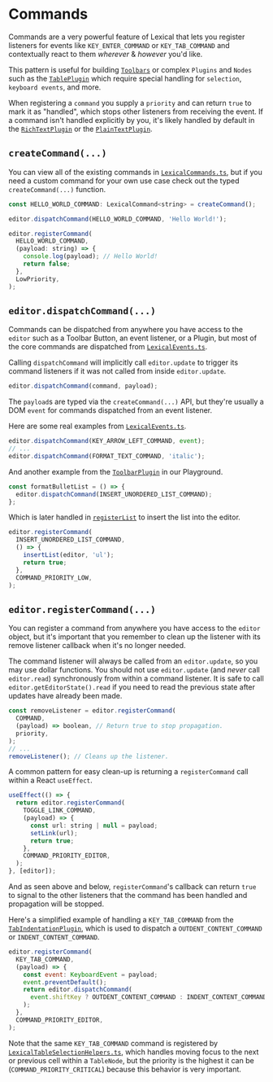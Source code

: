 

# Commands

Commands are a very powerful feature of Lexical that lets you register listeners for events like `KEY_ENTER_COMMAND` or `KEY_TAB_COMMAND` and contextually react to them _wherever_ & _however_ you'd like.

This pattern is useful for building [`Toolbars`](https://github.com/facebook/lexical/blob/main/packages/lexical-playground/src/plugins/ToolbarPlugin/index.tsx) or complex `Plugins` and `Nodes` such as the [`TablePlugin`](https://github.com/facebook/lexical/tree/main/packages/lexical-table) which require special handling for `selection`, `keyboard events`, and more.

When registering a `command` you supply a `priority` and can return `true` to mark it as "handled", which stops other listeners from receiving the event. If a command isn't handled explicitly by you, it's likely handled by default in the [`RichTextPlugin`](https://github.com/facebook/lexical/blob/main/packages/lexical-rich-text/src/index.ts) or the [`PlainTextPlugin`](https://github.com/facebook/lexical/blob/main/packages/lexical-plain-text/src/index.ts).

## `createCommand(...)`

You can view all of the existing commands in [`LexicalCommands.ts`](https://github.com/facebook/lexical/blob/main/packages/lexical/src/LexicalCommands.ts), but if you need a custom command for your own use case check out the typed `createCommand(...)` function.

```js
const HELLO_WORLD_COMMAND: LexicalCommand<string> = createCommand();

editor.dispatchCommand(HELLO_WORLD_COMMAND, 'Hello World!');

editor.registerCommand(
  HELLO_WORLD_COMMAND,
  (payload: string) => {
    console.log(payload); // Hello World!
    return false;
  },
  LowPriority,
);
```

## `editor.dispatchCommand(...)`

Commands can be dispatched from anywhere you have access to the `editor` such as a Toolbar Button, an event listener, or a Plugin, but most of the core commands are dispatched from [`LexicalEvents.ts`](https://github.com/facebook/lexical/blob/main/packages/lexical/src/LexicalEvents.ts).

Calling `dispatchCommand` will implicitly call `editor.update` to trigger its command listeners if it was not called from inside `editor.update`.

```js
editor.dispatchCommand(command, payload);
```

The `payload`s are typed via the `createCommand(...)` API, but they're usually a DOM `event` for commands dispatched from an event listener.

Here are some real examples from [`LexicalEvents.ts`](https://github.com/facebook/lexical/blob/main/packages/lexical/src/LexicalEvents.ts).

```js
editor.dispatchCommand(KEY_ARROW_LEFT_COMMAND, event);
// ...
editor.dispatchCommand(FORMAT_TEXT_COMMAND, 'italic');
```

And another example from the [`ToolbarPlugin`](https://github.com/facebook/lexical/blob/main/packages/lexical-playground/src/plugins/ToolbarPlugin/index.tsx) in our Playground.

```js
const formatBulletList = () => {
  editor.dispatchCommand(INSERT_UNORDERED_LIST_COMMAND);
};
```

Which is later handled in [`registerList`](https://github.com/facebook/lexical/blob/main/packages/lexical-list/src/index.ts) to insert the list into the editor.

```js
editor.registerCommand(
  INSERT_UNORDERED_LIST_COMMAND,
  () => {
    insertList(editor, 'ul');
    return true;
  },
  COMMAND_PRIORITY_LOW,
);
```

## `editor.registerCommand(...)`

You can register a command from anywhere you have access to the `editor` object, but it's important that you remember to clean up the listener with its remove listener callback when it's no longer needed.

The command listener will always be called from an `editor.update`, so you may use dollar functions. You should not use
`editor.update` (and *never* call `editor.read`) synchronously from within a command listener. It is safe to call
`editor.getEditorState().read` if you need to read the previous state after updates have already been made.

```js
const removeListener = editor.registerCommand(
  COMMAND,
  (payload) => boolean, // Return true to stop propagation.
  priority,
);
// ...
removeListener(); // Cleans up the listener.
```

A common pattern for easy clean-up is returning a `registerCommand` call within a React `useEffect`.

```jsx
useEffect(() => {
  return editor.registerCommand(
    TOGGLE_LINK_COMMAND,
    (payload) => {
      const url: string | null = payload;
      setLink(url);
      return true;
    },
    COMMAND_PRIORITY_EDITOR,
  );
}, [editor]);
```

And as seen above and below, `registerCommand`'s callback can return `true` to signal to the other listeners that the command has been handled and propagation will be stopped.

Here's a simplified example of handling a `KEY_TAB_COMMAND` from the [`TabIndentationPlugin`](https://github.com/facebook/lexical/blob/main/packages/lexical-react/src/LexicalTabIndentationPlugin.tsx), which is used to dispatch a `OUTDENT_CONTENT_COMMAND` or `INDENT_CONTENT_COMMAND`.

```js
editor.registerCommand(
  KEY_TAB_COMMAND,
  (payload) => {
    const event: KeyboardEvent = payload;
    event.preventDefault();
    return editor.dispatchCommand(
      event.shiftKey ? OUTDENT_CONTENT_COMMAND : INDENT_CONTENT_COMMAND,
    );
  },
  COMMAND_PRIORITY_EDITOR,
);
```

Note that the same `KEY_TAB_COMMAND` command is registered by [`LexicalTableSelectionHelpers.ts`](https://github.com/facebook/lexical/blob/main/packages/lexical-table/src/LexicalTableSelectionHelpers.ts), which handles moving focus to the next or previous cell within a `TableNode`, but the priority is the highest it can be (`COMMAND_PRIORITY_CRITICAL`) because this behavior is very important.
